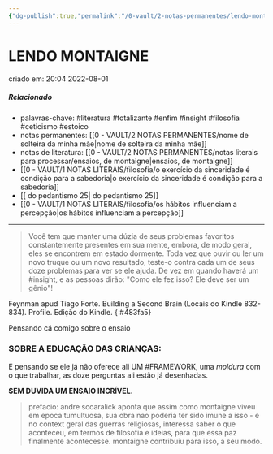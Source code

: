 ```yaml
---
{"dg-publish":true,"permalink":"/0-vault/2-notas-permanentes/lendo-montaigne/","tags":["permanente","literatura","totalizante","enfim","insight","filosofia","ceticismo","estoico","FRAMEWORK"],"dgHomeLink":true,"dgShowLocalGraph":true,"dgShowFileTree":true,"dgEnableSearch":true,"noteIcon":""}
---
```


# LENDO MONTAIGNE
criado em: 20:04 2022-08-01

##### Relacionado
- palavras-chave: #literatura #totalizante #enfim #insight #filosofia #ceticismo #estoico 
- notas permanentes: [[0 - VAULT/2 NOTAS PERMANENTES/nome de solteira da minha mãe\|nome de solteira da minha mãe]]
- notas de literatura: [[0 - VAULT/2 NOTAS PERMANENTES/notas literais para processar/ensaios, de montaigne\|ensaios, de montaigne]]
- [[0 - VAULT/1 NOTAS LITERAIS/filosofia/o exercício da sinceridade é condição para a sabedoria\|o exercício da sinceridade é condição para a sabedoria]]
- [[ do pedantismo 25\| do pedantismo 25]]
- [[0 - VAULT/1 NOTAS LITERAIS/filosofia/os hábitos influenciam a percepção\|os hábitos influenciam a percepção]]
---
>Você tem que manter uma dúzia de seus problemas favoritos constantemente presentes em sua mente, embora, de modo geral, eles se encontrem em estado dormente. Toda vez que ouvir ou ler um novo truque ou um novo resultado, teste-o contra cada um de seus doze problemas para ver se ele ajuda. De vez em quando haverá um #insight, e as pessoas dirão: "Como ele fez isso? Ele deve ser um gênio"!  

Feynman apud Tiago Forte. Building a Second Brain (Locais do Kindle 832-834). Profile. Edição do Kindle. { #483fa5}


Pensando cá comigo sobre o ensaio 

### SOBRE A EDUCAÇÃO DAS CRIANÇAS:

E pensando se ele já não oferece ali UM #FRAMEWORK, uma *moldura* com o que trabalhar,  as doze perguntas ali estão já desenhadas.

**SEM DUVIDA UM ENSAIO INCRÍVEL.**



> prefacio: andre scoaralick aponta que assim como montaigne viveu em epoca tumultuosa, sua obra nao poderia ter sido imune a isso - e no context geral das guerras religiosas, interessa saber o que aconteceu, em termos de filosofia e ideias, para que essa paz finalmente acontecesse. montaigne contribuiu para isso, a seu modo.
